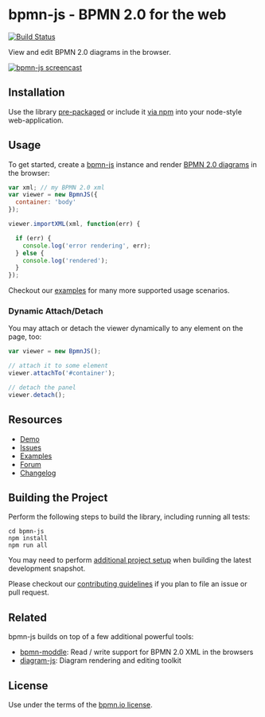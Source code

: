 # bpmn-js - BPMN 2.0 for the web

[![Build Status](https://travis-ci.org/bpmn-io/bpmn-js.svg?branch=master)](https://travis-ci.org/bpmn-io/bpmn-js)

View and edit BPMN 2.0 diagrams in the browser.

[![bpmn-js screencast](./resources/screencast.gif "bpmn-js in action")](http://demo.bpmn.io/s/start)


## Installation

Use the library [pre-packaged](https://github.com/bpmn-io/bpmn-js-examples/tree/master/pre-packaged)
or include it [via npm](https://github.com/bpmn-io/bpmn-js-examples/tree/master/bundling)
into your node-style web-application.

## Usage

To get started, create a [bpmn-js](https://github.com/bpmn-io/bpmn-js) instance
and render [BPMN 2.0 diagrams](https://www.omg.org/spec/BPMN/2.0.2/) in the browser:

```javascript
var xml; // my BPMN 2.0 xml
var viewer = new BpmnJS({
  container: 'body'
});

viewer.importXML(xml, function(err) {

  if (err) {
    console.log('error rendering', err);
  } else {
    console.log('rendered');
  }
});
```

Checkout our [examples](https://github.com/bpmn-io/bpmn-js-examples) for many
more supported usage scenarios.


### Dynamic Attach/Detach

You may attach or detach the viewer dynamically to any element on the page, too:

```javascript
var viewer = new BpmnJS();

// attach it to some element
viewer.attachTo('#container');

// detach the panel
viewer.detach();
```


## Resources

* [Demo](http://demo.bpmn.io)
* [Issues](https://github.com/bpmn-io/bpmn-js/issues)
* [Examples](https://github.com/bpmn-io/bpmn-js-examples)
* [Forum](https://forum.bpmn.io)
* [Changelog](./CHANGELOG.md)


## Building the Project

Perform the following steps to build the library, including running all tests:

```
cd bpmn-js
npm install
npm run all
```

You may need to perform [additional project setup](./docs/project/SETUP.md) when
building the latest development snapshot.

Please checkout our [contributing guidelines](./CONTRIBUTING.md) if you plan to
file an issue or pull request.


## Related

bpmn-js builds on top of a few additional powerful tools:

* [bpmn-moddle](https://github.com/bpmn-io/bpmn-moddle): Read / write support for BPMN 2.0 XML in the browsers
* [diagram-js](https://github.com/bpmn-io/diagram-js): Diagram rendering and editing toolkit


## License

Use under the terms of the [bpmn.io license](http://bpmn.io/license).

